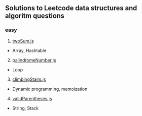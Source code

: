 ## Solutions to Leetcode data structures and algoritm questions

### easy

1. [twoSum.js](https://leetcode.com/problems/two-sum)

- Array, Hashtable

2. [palindromeNumber.js](https://leetcode.com/problems/palindrome-number)

- Loop

3. [climbingStairs.js](https://leetcode.com/problems/climbing-stairs)

- Dynamic programming, memoization

4. [validParentheses.js](https://leetcode.com/problems/valid-parentheses)

- String, Stack
